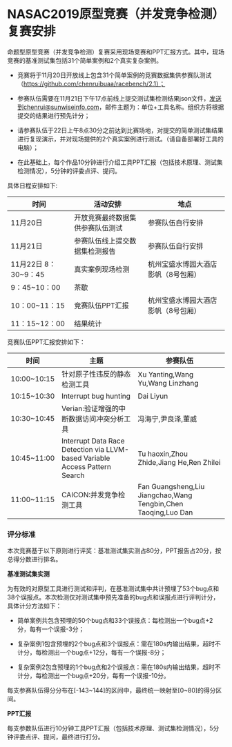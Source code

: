 # NASAC2019原型竞赛（并发竞争检测）复赛安排

命题型原型竞赛（并发竞争检测）复赛采用现场竞赛和PPT汇报方式。其中，现场竞赛的基准测试集包括31个简单案例和2个真实复杂案例。

*  竞赛将于11月20日开放线上包含31个简单案例的竞赛数据集供参赛队测试（https://github.com/chenruibuaa/racebench/2.1）；

* 参赛队伍需要在11月21日下午17点前线上提交测试集检测结果json文件，[发送到chenrui@sunwiseinfo.com](mailto:发送到chenrui@sunwiseinfo.com)，邮件主题为：单位+工具名称。组织方将根据提交的结果进行预先计分；

*  请参赛队伍于22日上午8点30分之前达到比赛场地，对提交的简单测试集结果进行复现演示，并对现场提供的2个真实案例进行测试。（请自备部署好工具的电脑）；

* 在此基础上，每个作品10分钟进行介绍工具PPT汇报（包括技术原理、测试集检测情况），5分钟的评委点评、提问。

具体日程安排如下:

| 时间                  | 活动安排                         | 地点                                |
| --------------------- | -------------------------------- | ----------------------------------- |
| 11月20日              | 开放竞赛最终数据集供参赛队伍测试 | 参赛队伍自行安排                    |
| 11月21日              | 参赛队伍线上提交数据集检测报告   | 参赛队伍自行安排                    |
| 11月22日  8：30~9：45 | 真实案例现场检测                 | 杭州宝盛水博园大酒店影帆（8号包厢） |
| 9：45~10：00          | 茶歇                             |                                     |
| 10：00~11：15         | 竞赛队伍PPT汇报                  | 杭州宝盛水博园大酒店影帆（8号包厢） |
| 11：15~12：00         | 结果统计                         |                                     |

竞赛队伍PPT汇报安排如下：

| 时间        | 主题                                                         | 参赛队伍                                                     |
| ----------- | ------------------------------------------------------------ | ------------------------------------------------------------ |
| 10:00~10:15 | 针对原子性违反的静态检测工具                                 | Xu Yanting,Wang Yu,Wang Linzhang                             |
| 10:15~10:30 | Interrupt bug hunting                                        | Dai Liyun                                                    |
| 10:30~10:45 | Verian:验证增强的中断数据访问冲突分析工具                    | 冯海宁,尹良泽,董威                                           |
| 10:45~11:00 | Interrupt Data Race Detection via LLVM-based Variable  Access Pattern Search | Tu haoxin,Zhou Zhide,Jiang He,Ren Zhilei                     |
| 11:00~11:15 | CAICON:并发竞争检测工具                                      | Fan Guangsheng,Liu Jiangchao,Wang Tengbin,Chen Taoqing,Luo  Dan |

 

### 评分标准

本次竞赛基于以下原则进行评奖：基准测试集实测占80分，PPT报告占20分，按总得分数进行排名。

**基准测试集实测**

为有效的对原型工具进行测试和评判，在基准测试集中共计预埋了53个bug点和38个误报点。本次检测仅对测试集中预先准备的bug点和误报点进行评判计分，具体计分方法如下：

* 简单案例共包含预埋的50个bug点和33个误报点：每检测出一个bug点+2分，每有一个误报-3分；

* 复杂案例1包含预埋的2个bug点和3个误报点：需在180s内输出结果，超时不计分，每检测出一个bug点+12分，每有一个误报-8分；

* 复杂案例2包含预埋的1个bug点和2个误报点：需在180s内输出结果，超时不计分，每检测出一个bug点+20分，每有一个误报-10分。

每支参赛队伍得分分布在[-143~144]的区间中，最终统一映射至[0~80]的得分区间。

 **PPT汇报**

  每支参数队伍进行10分钟工具PPT汇报（包括技术原理、测试集检测情况），5分钟评委点评、提问，最终进行打分。

 

 